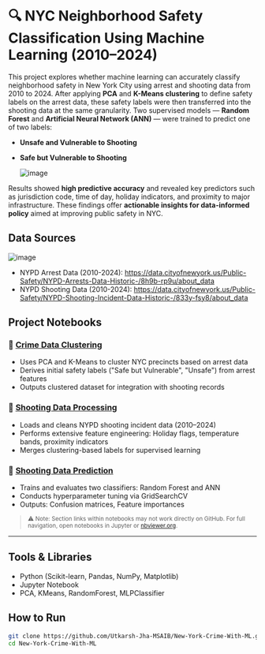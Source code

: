
# 🔍 NYC Neighborhood Safety Classification Using Machine Learning (2010–2024)

This project explores whether machine learning can accurately classify neighborhood safety in New York City using arrest and shooting data from 2010 to 2024. After applying **PCA** and **K-Means clustering** to define safety labels on the arrest data, these safety labels were then transferred into the shooting data at the same granularity. Two supervised models — **Random Forest** and **Artificial Neural Network (ANN)** — were trained to predict one of two labels:
- **Unsafe and Vulnerable to Shooting**
- **Safe but Vulnerable to Shooting**

  ![image](https://github.com/user-attachments/assets/e4818fdb-8cae-44ce-9d5c-655a2850e850)


Results showed **high predictive accuracy** and revealed key predictors such as jurisdiction code, time of day, holiday indicators, and proximity to major infrastructure. These findings offer **actionable insights for data-informed policy** aimed at improving public safety in NYC.

## Data Sources
![image](https://github.com/user-attachments/assets/1197759b-0f87-4f02-95a0-7a7f009741b6)
- NYPD Arrest Data (2010-2024): https://data.cityofnewyork.us/Public-Safety/NYPD-Arrests-Data-Historic-/8h9b-rp9u/about_data
- NYPD Shooting Data (2010-2024): https://data.cityofnewyork.us/Public-Safety/NYPD-Shooting-Incident-Data-Historic-/833y-fsy8/about_data

## Project Notebooks

### 🔹 [Crime Data Clustering](Crime%20Data%20Clustering.ipynb)

- Uses PCA and K-Means to cluster NYC precincts based on arrest data
- Derives initial safety labels ("Safe but Vulnerable", "Unsafe") from arrest features
- Outputs clustered dataset for integration with shooting records

### 🔹 [Shooting Data Processing](Shooting%20Data%20Processing.ipynb)

- Loads and cleans NYPD shooting incident data (2010–2024)
- Performs extensive feature engineering: Holiday flags, temperature bands, proximity indicators
- Merges clustering-based labels for supervised learning

### 🔹 [Shooting Data Prediction](Shooting%20Data%20Prediction.ipynb)

- Trains and evaluates two classifiers: Random Forest and ANN
- Conducts hyperparameter tuning via GridSearchCV
- Outputs: Confusion matrices, Feature importances

> <sub>⚠️ Note: Section links within notebooks may not work directly on GitHub. For full navigation, open notebooks in Jupyter or [nbviewer.org](https://nbviewer.org).</sub>

---

## Tools & Libraries
- Python (Scikit-learn, Pandas, NumPy, Matplotlib)
- Jupyter Notebook
- PCA, KMeans, RandomForest, MLPClassifier

## How to Run

```bash
git clone https://github.com/Utkarsh-Jha-MSAIB/New-York-Crime-With-ML.git
cd New-York-Crime-With-ML
```

